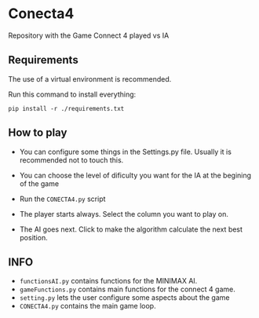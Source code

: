 # Conecta4
Repository with the Game Connect 4 played vs IA 

## Requirements
The use of a virtual environment is recommended.

Run this command to install everything: 
```
pip install -r ./requirements.txt  
```

## How to play

- You can configure some things in the Settings.py file. Usually it is recommended not to touch this.

- You can choose the level of dificulty you want for the IA at the begining of the game

- Run the `CONECTA4.py` script

- The player starts always. Select the column you want to play on.

- The AI goes next. Click to make the algorithm calculate the next best position.

## INFO
- `functionsAI.py` contains functions for the MINIMAX AI.
- `gameFunctions.py` contains main functions for the connect 4 game.
- `setting.py` lets the user configure some aspects about the game
- `CONECTA4.py` contains the main game loop.
